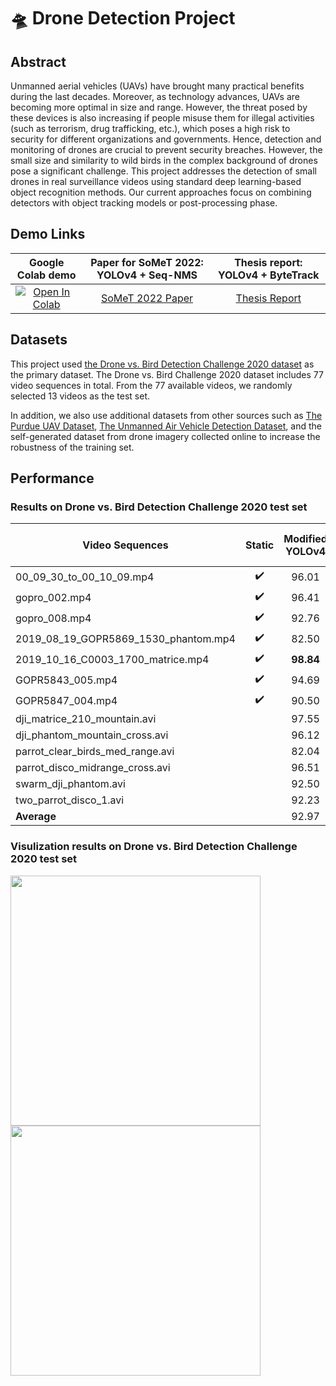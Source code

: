 # 🛸 Drone Detection Project

## Abstract
Unmanned aerial vehicles (UAVs) have brought many practical benefits during the last decades. Moreover, as technology advances, UAVs are becoming more optimal in size and range. However, the threat posed by these devices is also increasing if people misuse them for illegal activities (such as terrorism, drug trafficking, etc.), which poses a high risk to security for different organizations and governments. Hence, detection and monitoring of drones are crucial to prevent security breaches. However, the small size and similarity to wild birds in the complex background of drones pose a significant challenge. This project addresses the detection of small drones in real surveillance videos using standard deep learning-based object recognition methods. Our current approaches focus on combining detectors with object tracking models or post-processing phase.

## Demo Links
| Google Colab demo | Paper for SoMeT 2022: YOLOv4 + Seq-NMS | Thesis report: YOLOv4 + ByteTrack |
|:-:|:-:|:-:|
| [![Open In Colab](https://colab.research.google.com/assets/colab-badge.svg)](https://colab.research.google.com/drive/1MMM16WoIqbYTGIh7NkHNt6FVdq9eY_Pn?usp=sharing) | [SoMeT 2022 Paper](https://drive.google.com/file/d/13bhDvAtJDVBPk68fNC7PTleHgid3dQhC/view?usp=sharing) | [Thesis Report](https://drive.google.com/file/d/1M7NSgJki1gMKZyu47P7XEuGxHgkVq2BR/view?usp=sharing) |

## Datasets
This project used [the Drone vs. Bird Detection Challenge 2020 dataset](https://wosdetc20210.wordpress.com/drone-vs-bird-detection-challenge/) as the primary dataset. The Drone vs. Bird Challenge 2020 dataset includes 77 video sequences in total. From the 77 available videos, we randomly selected 13 videos as the test set. 

In addition, we also use additional datasets from other sources such as [The Purdue UAV Dataset](https://engineering.purdue.edu/~bouman/UAV_Dataset/), [The Unmanned Air Vehicle Detection Dataset](https://data.mendeley.com/datasets/zcsj2g2m4c/4), and the self-generated dataset from drone imagery collected online to increase the robustness of the training set.

## Performance
### Results on Drone vs. Bird Detection Challenge 2020 test set
| Video Sequences | Static | Modified YOLOv4 | YOLOv4 + Seq-NMS | YOLOv4 + ByteTrack |
|-|:-:|:-:|:-:|:-:|
| 00_09_30_to_00_10_09.mp4 | :heavy_check_mark: | 96.01 | 96.48 | **97.39** |
| gopro_002.mp4 | :heavy_check_mark: | 96.41 | 97.18 | **97.51** |
| gopro_008.mp4 | :heavy_check_mark: | 92.76 | 93.08 | **93.50** |
| 2019_08_19_GOPR5869_1530_phantom.mp4 | :heavy_check_mark: | 82.50 | 82.65 | **84.06** |
| 2019_10_16_C0003_1700_matrice.mp4 | :heavy_check_mark: | **98.84** | **98.84** | 97.30 |
| GOPR5843_005.mp4 | :heavy_check_mark: | 94.69 | 95.59 | **97.98** |
| GOPR5847_004.mp4 | :heavy_check_mark: | 90.50 | 91.27 | **96.67** |
| dji_matrice_210_mountain.avi |  | 97.55 | **98.55** | 92.32 |
| dji_phantom_mountain_cross.avi |  | 96.12 | **96.71** | 94.40 |
| parrot_clear_birds_med_range.avi |  | 82.04 | 82.64 | **82.98** |
| parrot_disco_midrange_cross.avi |  | 96.51 | **96.63** | 94.77 |
| swarm_dji_phantom.avi |  | 92.50 | **92.51** | 94.18 |
| two_parrot_disco_1.avi |  | 92.23 | **92.47** | 89.02 |
| **Average** |  | 92.97 | **93.43** | 93.24 |

### Visulization results on Drone vs. Bird Detection Challenge 2020 test set
<img src="assets/gopro_002_1.gif" width="400"/> <img src="assets/GOPR5847_004.gif" width="400"/>
